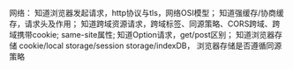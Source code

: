 网络：
知道浏览器发起请求，http协议与tls，网络OSI模型；
知道强缓存/协商缓存，请求头及作用；
知道跨域资源请求，跨域标签、同源策略、CORS跨域、跨域携带cookie; same-site属性;
知道Option请求，get/post区别；
知道浏览器存储 cookie/local storage/session storage/indexDB，
浏览器存储是否遵循同源策略